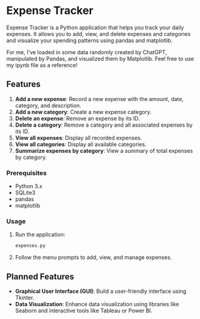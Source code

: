 # Expense Tracker

Expense Tracker is a Python application that helps you track your daily expenses. It allows you to add, view, and delete expenses and categories and visualize your spending patterns using pandas and matplotlib.

For me, I've loaded in some data randomly created by ChatGPT, manipulated by Pandas, and visualized them by Matplotlib. Feel free to use my ipynb file as a reference! 

## Features

1. **Add a new expense**: Record a new expense with the amount, date, category, and description.
2. **Add a new category**: Create a new expense category.
3. **Delete an expense**: Remove an expense by its ID.
4. **Delete a category**: Remove a category and all associated expenses by its ID.
5. **View all expenses**: Display all recorded expenses.
6. **View all categories**: Display all available categories.
7. **Summarize expenses by category**: View a summary of total expenses by category.

### Prerequisites

- Python 3.x
- SQLite3
- pandas
- matplotlib

### Usage

1. Run the application:
    ```sh
    expenses.py
    ```

2. Follow the menu prompts to add, view, and manage expenses.


## Planned Features

- **Graphical User Interface (GUI)**: Build a user-friendly interface using Tkinter.
- **Data Visualization**: Enhance data visualization using libraries like Seaborn and interactive tools like Tableau or Power BI.
